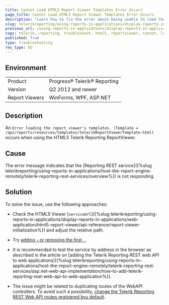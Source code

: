 ```yaml
---
title: Cannot Load HTML5 Report Viewer Templates Error Occurs
page_title: Cannot Load HTML5 Report Viewer Templates Error Occurs
description: "Learn how to fix the error about being unable to load the Telerik Reporting ReportViewer templates."
slug: telerikreporting/using-reports-in-applications/display-reports-in-applications/web-application/troubleshooting/html5-viewer-troubleshooting
previous_url: /using-reports-in-applications/display-reports-in-applications/web-application/troubleshooting/html5-viewer-troubleshooting.html
tags: telerik, reporting, troubleshoot, html5, reportviewer, cannot, load, templates, error, occurs
published: True
type: troubleshooting
res_type: kb
---
```


## Environment

<table>
	<tbody>
		<tr>
			<td>Product</td>
			<td>Progress® Telerik® Reporting</td>
		</tr>
		<tr>
			<td>Version</td>
			<td>Q2 2012 and newer</td>
		</tr>
	        <tr>
			<td>Report Viewers</td>
			<td>WinForms, WPF, ASP.NET</td>
		</tr>
	</tbody>
</table>

## Description

An `Error loading the report viewer's templates. (Template = /api/reports/resources/templates/telerikReportViewerTemplate-html)` occurs when using the HTML5 Telerik Reporting ReportViewer.

## Cause

The error message indicates that the [Reporting REST service]({%slug telerikreporting/using-reports-in-applications/host-the-report-engine-remotely/telerik-reporting-rest-services/overview%}) is not responding.

## Solution  

To solve the issue, use the following approaches:

* Check the HTML5 Viewer [`serviceUrl`]({%slug telerikreporting/using-reports-in-applications/display-reports-in-applications/web-application/html5-report-viewer/api-reference/report-viewer-initialization%}) and adjust the relative path.

* Try [adding `~` or removing the first `.`](https://msdn.microsoft.com/en-us/library/ms178116.aspx).

* It is recommended to test the service by address in the browser as described in the article on [adding the Telerik Reporting REST web API to web applications]({%slug telerikreporting/using-reports-in-applications/host-the-report-engine-remotely/telerik-reporting-rest-services/asp.net-web-api-implementation/how-to-add-telerik-reporting-rest-web-api-to-web-application%}).

* The issue might be related to duplicating routes of the WebAPI controllers. To avoid such a possibility, [change the Telerik Reporting REST Web API routes registered byu default](http://www.telerik.com/support/kb/reporting/details/how-to-change-reporting-rest-web-api-routes-registered-by-default).         
